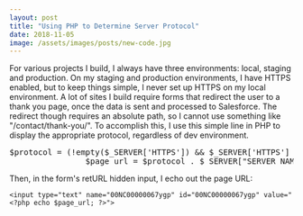 ```yaml
---
layout: post
title: "Using PHP to Determine Server Protocol"
date: 2018-11-05
image: /assets/images/posts/new-code.jpg
---
```

For various projects I build, I always have three environments: local, staging and production. On my staging and production environments, I have HTTPS enabled, but to keep things simple, I never set up HTTPS on my local environment. A lot of sites I build require forms that redirect the user to a thank you page, once the data is sent and processed to Salesforce. The redirect though requires an absolute path, so I cannot use something like "/contact/thank-you/". To accomplish this, I use this simple line in PHP to display the appropriate protocol, regardless of dev environment.

<pre>$protocol = (!empty($_SERVER['HTTPS']) && $_SERVER['HTTPS'] !== 'off' || $_SERVER['SERVER_PORT'] == 443) ? "https://" : "http://";
                $page_url = $protocol . $_SERVER["SERVER_NAME"] . $_SERVER["REQUEST_URI"];</pre>

Then, in the form's retURL hidden input, I echo out the page URL:

`<input type="text" name="00NC00000067ygp" id="00NC00000067ygp" value="<?php echo $page_url; ?>">`